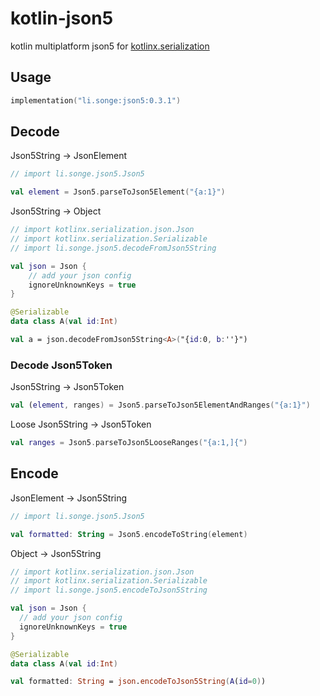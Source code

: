 # kotlin-json5

kotlin multiplatform json5 for [kotlinx.serialization](https://github.com/Kotlin/kotlinx.serialization)

## Usage

```kotlin
implementation("li.songe:json5:0.3.1")
```

## Decode

Json5String -> JsonElement

```kotlin
// import li.songe.json5.Json5

val element = Json5.parseToJson5Element("{a:1}")
```

Json5String -> Object

```kotlin
// import kotlinx.serialization.json.Json
// import kotlinx.serialization.Serializable
// import li.songe.json5.decodeFromJson5String

val json = Json {
    // add your json config
    ignoreUnknownKeys = true
}

@Serializable
data class A(val id:Int)

val a = json.decodeFromJson5String<A>("{id:0, b:''}")
```

### Decode Json5Token

Json5String -> Json5Token

```kotlin
val (element, ranges) = Json5.parseToJson5ElementAndRanges("{a:1}")
```

Loose Json5String -> Json5Token

```kotlin
val ranges = Json5.parseToJson5LooseRanges("{a:1,]{")
```

## Encode

JsonElement -> Json5String

```kotlin
// import li.songe.json5.Json5

val formatted: String = Json5.encodeToString(element)
```

Object -> Json5String

```kotlin
// import kotlinx.serialization.json.Json
// import kotlinx.serialization.Serializable
// import li.songe.json5.encodeToJson5String

val json = Json {
  // add your json config
  ignoreUnknownKeys = true
}

@Serializable
data class A(val id:Int)

val formatted: String = json.encodeToJson5String(A(id=0))
```
